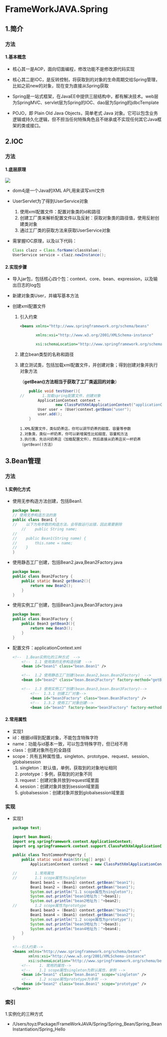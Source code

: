 # FrameWorkJAVA.Spring

## 1.简介

### 方法

#### 1.基本概念

- 核心其一是AOP，面向切面编程，修改功能不是修改源代码实现
- 核心其二是IOC，是反转控制，将获取到的对象的生命周期交给Spring管理，比如之前new的对象，现在变为直接从Spring获取
- Spring是一站式框架，在JavaEE中提供三层结构中，都有解决技术。web层为SpringMVC、servlet层为Spring的IOC、dao层为Spring的jdbcTemplate

- POJO，即 Plain Old Java Objects，简单老式 Java 对象。它可以包含业务逻辑或持久化逻辑，但不担当任何特殊角色且不继承或不实现任何其它Java框架的类或接口。

## 2.IOC

### 方法

#### 1.底层原理

![](/Users/toyz/Package/FrameWorkJAVA/Note/ioc底层原理.png)

- dom4j是一个Java的XML API,用来读写xml文件
- UserServlet为了得到UserService对象
  1. 使用xml配置文件：配置对象类的id和路径
  2. 创建工厂类来解析配置文件以及反射：获取对象类的路径值，使用反射创建类对象
  3. 通过工厂类的获取方法来获取UserService对象

- 需掌握IOC原理，以及以下代码：

  ```java
  Class clazz = Class.forName(classValue);
  UserService service = clazz.newInstance();
  ```

#### 2.实现步骤

- 导入jar包，包括核心四个包：context、core、bean、expression，以及输出日志的log包

- 新建对象类User，并编写基本方法

- 创建xml配置文件

  1. 引入约束

     ```xml
     <beans xmlns="http://www.springframework.org/schema/beans"
     
            xmlns:xsi="http://www.w3.org/2001/XMLSchema-instance"
     
            xsi:schemaLocation="http://www.springframework.org/schema/beans  http://www.springframework.org/schema/beans/spring-beans.xsd">
     ```

     

  2. 建立bean类型的名称和路径

  3. 建立测试类，包括加载xml配置文件，并创建对象；得到创建对象并执行对象方法

     （**getBean()方法相当于获取了工厂类返回的对象**）

     ```java
         public void testUser(){
     //        1.加载spring配置文件，创建对象
             ApplicationContext context =
                     new ClassPathXmlApplicationContext("applicationContext.xml");
             User user = (User)context.getBean("user");
             user.add();
         }
     ```

     <!--联想-->

     ```
     1.XML配置文件，类似奶茶店，你可以调节奶茶的甜度、容量等参数
     2.对象类，类似一杯奶茶，你可以新增属性比如甜度、容量和方法
     3.执行类，先访问奶茶店（加载配置文件），然后直接从奶茶店买一杯奶茶（getBean()方法）
     ```

     

## 3.Bean管理

### 方法

#### 1.实例化方式

- 使用无参构造方法创建，包括Bean1.<!--有参数的构造方法，会导致运行出错-->

  ```java
  package bean;
  // 使用无参构造方法的类
  public class Bean1 {
  //    以下为有参数的构造方法，会导致运行出错，因此需要删除
      //    public String name;
  //
  //    public Bean1(String name) {
  //        this.name = name;
  //    }
  }
  ```

- 使用静态工厂创建，包括Bean2.java,Bean2Factory.java

  ```java
  package bean;
  public class Bean2Factory {
      public static Bean2 getBean2(){
          return new Bean2();
      }
  }
  ```

- 使用实例工厂创建，包括Bean3.java,Bean3Factory.java

  ```java
  package bean;
  public class Bean3Factory {
      public Bean3 getBean3(){
          return new Bean3();
      }
  }
  ```

- 配置文件：applicationContext.xml

  ```xml
  <!--  1.Bean实例化的三种方式  -->
      <!--  1.1 使用类的无参构造创建  -->
      <bean id="bean1" class="bean.Bean1" />
  
      <!--  1.2 使用静态工厂创建(bean.Bean2,bean.Bean2Factory)  -->
      <bean id="bean2" class="bean.Bean2Factory" factory-method="getBean2" />
  
      <!--  1.3 使用实例工厂创建(bean.Bean3,bean.Bean3Factory)-->
          <!--  1.3.1 创建工厂对象-->
          <bean id="bean3Factory" class="bean.Bean3Factory" />
          <!--  1.3.2 使用工厂对象创建-->
          <bean id="bean3" factory-bean="bean3Factory" factory-method="getBean3" />
  ```

#### 2.常用属性

- 实现1
- id：根据id得到配置对象，不能包含特殊字符
- name：功能与id基本一致，可以包含特殊字符，但已经不用
- class：创建对象所在的全路径
- scope：共有五种属性值，singleton、prototype、request、session、globalsession
  1. singleton：默认值，单例，获取到的对象地址相同
  2. prototype：多例，获取到的对象不同
  3. request：创建对象并放到request域里面
  4. session：创建对象并放到session域里面
  5. globalsession：创建对象并放到globalsession域里面 <!--单点登录，使用的原理是globalsession-->

### 实现

- 实现1

  ```java
  package test;
  
  import bean.Bean1;
  import org.springframework.context.ApplicationContext;
  import org.springframework.context.support.ClassPathXmlApplicationContext;
  
  public class TestCommonProperty {
      public static void main(String[] args) {
          ApplicationContext context = new ClassPathXmlApplicationContext("applicationContext.xml");
  
  //        1.常用属性
  //        1.1 scope属性为singleton
          Bean1 bean1 = (Bean1) context.getBean("bean1");
          Bean1 bean2 = (Bean1) context.getBean("bean1");
          System.out.println("1.1 scope属性为singleton");
          System.out.println("bean1地址为："+bean1);
          System.out.println("bean2地址为："+bean2);
  //        1.2 scope属性为prototype
          Bean1 bean3 = (Bean1) context.getBean("bean2");
          Bean1 bean4 = (Bean1) context.getBean("bean2");
          System.out.println("1.2 scope属性为prototype");
          System.out.println("bean3地址为："+bean3);
          System.out.println("bean4地址为："+bean4);
      }
  }
  ```

  ```xml
  <!--引入约束-->
  <beans xmlns="http://www.springframework.org/schema/beans"
         xmlns:xsi="http://www.w3.org/2001/XMLSchema-instance"
         xsi:schemaLocation="http://www.springframework.org/schema/beans  http://www.springframework.org/schema/beans/spring-beans.xsd">
      <!--    1. 常用的属性-->
      <!--    1.1 scope属性singleton为默认属性，单例 -->
      <bean id="bean1" class="bean.Bean1" scope="singleton" />
      <!--    1.2 scope属性prototype为多例 -->
      <bean id="bean2" class="bean.Bean1" scope="prototype" />
  </beans>
  ```

  

### 索引

1.实例化的三种方式

- /Users/toyz/Package/FrameWorkJAVA/Spring/Spring_Bean/Spring_BeanInstantiation/Spring_Hello













